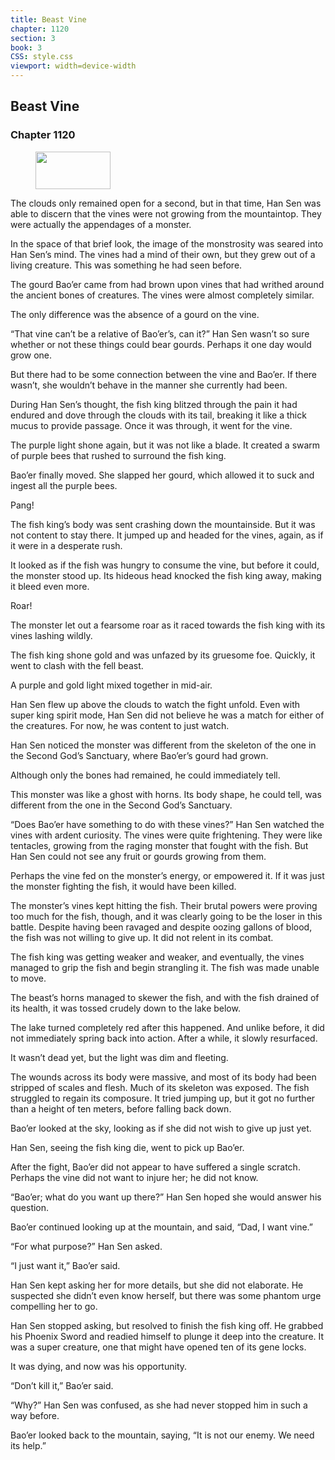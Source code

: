 ```yaml
---
title: Beast Vine
chapter: 1120
section: 3
book: 3
CSS: style.css
viewport: width=device-width
---
```


## Beast Vine

### Chapter 1120

<figure>
	<img src="../Images/gem.gif" alt="" id="gem" width="120" height="60" />
</figure>

The clouds only remained open for a second, but in that time, Han Sen was able to discern that the vines were not growing from the mountaintop. They were actually the appendages of a monster.

In the space of that brief look, the image of the monstrosity was seared into Han Sen’s mind. The vines had a mind of their own, but they grew out of a living creature. This was something he had seen before.

The gourd Bao’er came from had brown upon vines that had writhed around the ancient bones of creatures. The vines were almost completely similar.

The only difference was the absence of a gourd on the vine.

“That vine can’t be a relative of Bao’er’s, can it?” Han Sen wasn’t so sure whether or not these things could bear gourds. Perhaps it one day would grow one.

But there had to be some connection between the vine and Bao’er. If there wasn’t, she wouldn’t behave in the manner she currently had been.

During Han Sen’s thought, the fish king blitzed through the pain it had endured and dove through the clouds with its tail, breaking it like a thick mucus to provide passage. Once it was through, it went for the vine.

The purple light shone again, but it was not like a blade. It created a swarm of purple bees that rushed to surround the fish king.

Bao’er finally moved. She slapped her gourd, which allowed it to suck and ingest all the purple bees.

Pang!

The fish king’s body was sent crashing down the mountainside. But it was not content to stay there. It jumped up and headed for the vines, again, as if it were in a desperate rush.

It looked as if the fish was hungry to consume the vine, but before it could, the monster stood up. Its hideous head knocked the fish king away, making it bleed even more.

Roar!

The monster let out a fearsome roar as it raced towards the fish king with its vines lashing wildly.

The fish king shone gold and was unfazed by its gruesome foe. Quickly, it went to clash with the fell beast.

A purple and gold light mixed together in mid-air.

Han Sen flew up above the clouds to watch the fight unfold. Even with super king spirit mode, Han Sen did not believe he was a match for either of the creatures. For now, he was content to just watch.

Han Sen noticed the monster was different from the skeleton of the one in the Second God’s Sanctuary, where Bao’er’s gourd had grown.

Although only the bones had remained, he could immediately tell.

This monster was like a ghost with horns. Its body shape, he could tell, was different from the one in the Second God’s Sanctuary.

“Does Bao’er have something to do with these vines?” Han Sen watched the vines with ardent curiosity. The vines were quite frightening. They were like tentacles, growing from the raging monster that fought with the fish. But Han Sen could not see any fruit or gourds growing from them.

Perhaps the vine fed on the monster’s energy, or empowered it. If it was just the monster fighting the fish, it would have been killed.

The monster’s vines kept hitting the fish. Their brutal powers were proving too much for the fish, though, and it was clearly going to be the loser in this battle. Despite having been ravaged and despite oozing gallons of blood, the fish was not willing to give up. It did not relent in its combat.

The fish king was getting weaker and weaker, and eventually, the vines managed to grip the fish and begin strangling it. The fish was made unable to move.

The beast’s horns managed to skewer the fish, and with the fish drained of its health, it was tossed crudely down to the lake below.

The lake turned completely red after this happened. And unlike before, it did not immediately spring back into action. After a while, it slowly resurfaced.

It wasn’t dead yet, but the light was dim and fleeting.

The wounds across its body were massive, and most of its body had been stripped of scales and flesh. Much of its skeleton was exposed. The fish struggled to regain its composure. It tried jumping up, but it got no further than a height of ten meters, before falling back down.

Bao’er looked at the sky, looking as if she did not wish to give up just yet.

Han Sen, seeing the fish king die, went to pick up Bao’er.

After the fight, Bao’er did not appear to have suffered a single scratch. Perhaps the vine did not want to injure her; he did not know.

“Bao’er; what do you want up there?” Han Sen hoped she would answer his question.

Bao’er continued looking up at the mountain, and said, “Dad, I want vine.”

“For what purpose?” Han Sen asked.

“I just want it,” Bao’er said.

Han Sen kept asking her for more details, but she did not elaborate. He suspected she didn’t even know herself, but there was some phantom urge compelling her to go.

Han Sen stopped asking, but resolved to finish the fish king off. He grabbed his Phoenix Sword and readied himself to plunge it deep into the creature. It was a super creature, one that might have opened ten of its gene locks.

It was dying, and now was his opportunity.

“Don’t kill it,” Bao’er said.

“Why?” Han Sen was confused, as she had never stopped him in such a way before.

Bao’er looked back to the mountain, saying, “It is not our enemy. We need its help.”